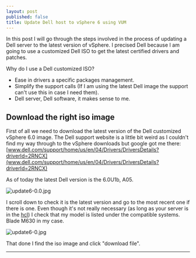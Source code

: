 ```yaml
---
layout: post
published: false
title: Update Dell host to vSphere 6 using VUM
---
```

In this post I will go through the steps involved in the process of updating a Dell server to the latest version of vSphere. I precised Dell because I am going to use a customized Dell ISO to get the latest certified drivers and patches.

Why do I use a Dell customized ISO?

- Ease in drivers a specific packages management.
- Simplify the support calls (If I am using the latest Dell image the support can't use this in case I need them).
- Dell server, Dell software, it makes sense to me.

## Download the right iso image

First of all we need to download the latest version of the Dell customized vSphere 6.0 image. The Dell support website is a little bit weird as I couldn't find my way through to the vSphere downloads but google got me there: [www.dell.com/support/home/us/en/04/Drivers/DriversDetails?driverId=2RNCX](www.dell.com/support/home/us/en/04/Drivers/DriversDetails?driverId=2RNCX)

As of today the latest Dell version is the 6.0U1b, A05.

![update6-0.0.jpg]({{site.baseurl}}/img/update6-0.0.jpg)

I scroll down to check it is the latest version and go to the most recent one if there is one. Even though it's not really necessary (as long as your server is in the [hcl](http://www.vmware.com/resources/compatibility/search.php)) I check that my model is listed under the compatible systems. Blade M630 in my case.

![update6-0.jpg]({{site.baseurl}}/img/update6-0.jpg)

That done I find the iso image and click "download file".

----------------

